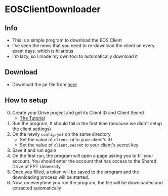 # EOSClientDownloader
## Info
* This is a simple program to download the EOS Client
* I've seen the news that you need to re-download the client on every exam days, which is hilarious
* I'm lazy, so I made my own tool to automatically download it
## Download
* Download the jar file from [here](https://github.com/HSGamer/EOSClientDownloader/releases/latest)
## How to setup
0. Create your Drive project and get its Client ID and Client Secret
    * [The Tutorial](https://theonetechnologies.com/blog/post/how-to-get-google-app-client-id-and-client-secret)
1. Run the program, It should fail in the first time (because we didn't setup the client settings)
2. On the newly `config.yml` on the same directory
    * Set the value of `client.id` to your client's ID
    * Set the value of `client.secret` to your client's secret key
3. Save it and run again
4. On the first run, the program will open a page asking you to fill your account. You should enter the account that has access to the Shared Drive of FPT University
5. Once you filled, a token will be saved to the program and the downloading process will be started.
6. Now, on everytime you run the program, the file will be downloaded and extracted automatically

